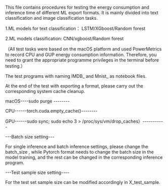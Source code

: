 This file contains procedures for testing the energy consumption and inference time of different ML export formats. It is mainly divided into text classification and image classification tasks.  


  
1.ML models for text classification： LSTM/XGboost/Random forest  

2.ML models classification: CNN/xgboost/Random forest  


（All test tasks were based on the macOS platform and used PowerMetrics to record CPU and GUP energy consumption information. Therefore, you need to grant the appropriate programme privileges in the terminal before testing.）  

The test programs with naming IMDB_ and Mnist_ as notebook files.

At the end of the test with exporting a format, please carry out the corresponding system cache cleanup.  


macOS----sudo purge --------  

CPU------torch.cuda.empty_cache()--------  

GPU------sudo sync; sudo echo 3 > /proc/sys/vm/drop_caches）-----------  


---Batch size setting---  

For single inference and batch inference settings, please change the batch_size , while Pytorch format needs to change the batch size in the model training, and the rest can be changed in the corresponding inference program.  

---Test sample size setting----  

For the test set sample size can be modified accordingly in X_test_sample.  

